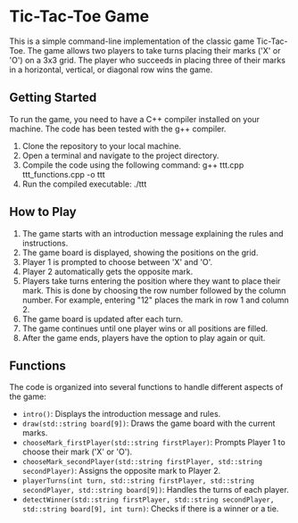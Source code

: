 # Tic-Tac-Toe Game

This is a simple command-line implementation of the classic game Tic-Tac-Toe. The game allows two players to take turns placing their marks ('X' or 'O') on a 3x3 grid. The player who succeeds in placing three of their marks in a horizontal, vertical, or diagonal row wins the game.

## Getting Started

To run the game, you need to have a C++ compiler installed on your machine. The code has been tested with the g++ compiler.

1. Clone the repository to your local machine.
2. Open a terminal and navigate to the project directory.
3. Compile the code using the following command: g++ ttt.cpp ttt_functions.cpp -o ttt
4. Run the compiled executable: ./ttt


## How to Play

1. The game starts with an introduction message explaining the rules and instructions.
2. The game board is displayed, showing the positions on the grid.
3. Player 1 is prompted to choose between 'X' and 'O'.
4. Player 2 automatically gets the opposite mark.
5. Players take turns entering the position where they want to place their mark. This is done by choosing the row number followed by the column number. For example, entering "12" places the mark in row 1 and column 2.
6. The game board is updated after each turn.
7. The game continues until one player wins or all positions are filled.
8. After the game ends, players have the option to play again or quit.

## Functions

The code is organized into several functions to handle different aspects of the game:

- `intro()`: Displays the introduction message and rules.
- `draw(std::string board[9])`: Draws the game board with the current marks.
- `chooseMark_firstPlayer(std::string firstPlayer)`: Prompts Player 1 to choose their mark ('X' or 'O').
- `chooseMark_secondPlayer(std::string firstPlayer, std::string secondPlayer)`: Assigns the opposite mark to Player 2.
- `playerTurns(int turn, std::string firstPlayer, std::string secondPlayer, std::string board[9])`: Handles the turns of each player.
- `detectWinner(std::string firstPlayer, std::string secondPlayer, std::string board[9], int turn)`: Checks if there is a winner or a tie.
